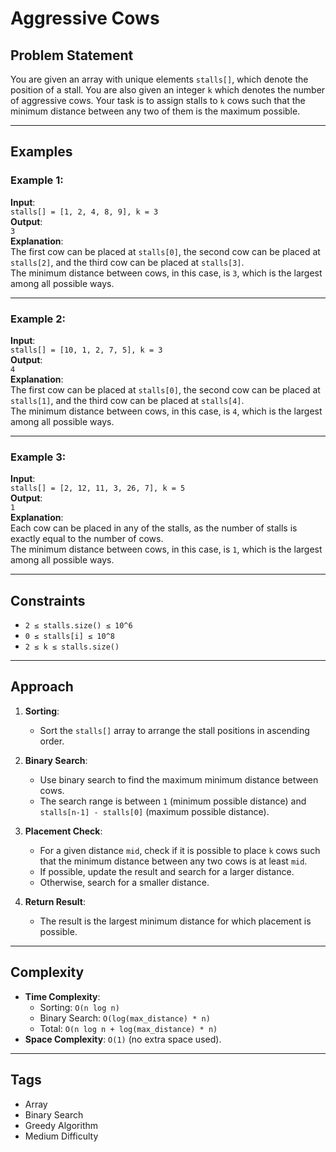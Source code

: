 # Aggressive Cows

## Problem Statement
You are given an array with unique elements `stalls[]`, which denote the position of a stall. You are also given an integer `k` which denotes the number of aggressive cows. Your task is to assign stalls to `k` cows such that the minimum distance between any two of them is the maximum possible.

---

## Examples

### Example 1:
**Input**:  
`stalls[] = [1, 2, 4, 8, 9], k = 3`  
**Output**:  
`3`  
**Explanation**:  
The first cow can be placed at `stalls[0]`, the second cow can be placed at `stalls[2]`, and the third cow can be placed at `stalls[3]`.  
The minimum distance between cows, in this case, is `3`, which is the largest among all possible ways.

---

### Example 2:
**Input**:  
`stalls[] = [10, 1, 2, 7, 5], k = 3`  
**Output**:  
`4`  
**Explanation**:  
The first cow can be placed at `stalls[0]`, the second cow can be placed at `stalls[1]`, and the third cow can be placed at `stalls[4]`.  
The minimum distance between cows, in this case, is `4`, which is the largest among all possible ways.

---

### Example 3:
**Input**:  
`stalls[] = [2, 12, 11, 3, 26, 7], k = 5`  
**Output**:  
`1`  
**Explanation**:  
Each cow can be placed in any of the stalls, as the number of stalls is exactly equal to the number of cows.  
The minimum distance between cows, in this case, is `1`, which is the largest among all possible ways.

---

## Constraints
- `2 ≤ stalls.size() ≤ 10^6`
- `0 ≤ stalls[i] ≤ 10^8`
- `2 ≤ k ≤ stalls.size()`

---

## Approach
1. **Sorting**:  
   - Sort the `stalls[]` array to arrange the stall positions in ascending order.

2. **Binary Search**:  
   - Use binary search to find the maximum minimum distance between cows.
   - The search range is between `1` (minimum possible distance) and `stalls[n-1] - stalls[0]` (maximum possible distance).

3. **Placement Check**:  
   - For a given distance `mid`, check if it is possible to place `k` cows such that the minimum distance between any two cows is at least `mid`.
   - If possible, update the result and search for a larger distance.
   - Otherwise, search for a smaller distance.

4. **Return Result**:  
   - The result is the largest minimum distance for which placement is possible.

---

## Complexity
- **Time Complexity**:  
  - Sorting: `O(n log n)`  
  - Binary Search: `O(log(max_distance) * n)`  
  - Total: `O(n log n + log(max_distance) * n)`  
- **Space Complexity**: `O(1)` (no extra space used).

---

## Tags
- Array
- Binary Search
- Greedy Algorithm
- Medium Difficulty